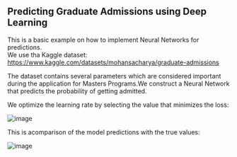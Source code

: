 ## Predicting Graduate Admissions using Deep Learning

This is a basic example on how to implement Neural Networks for predictions. \
We use tha Kaggle dataset: https://www.kaggle.com/datasets/mohansacharya/graduate-admissions

The dataset contains several parameters which are considered important during the application for Masters Programs.We construct a Neural Network that predicts the probability of getting admitted.

We optimize the learning rate by selecting the value that minimizes the loss:

![image](https://github.com/alexisdpc/GraduateAdmissions-Kaggle/assets/124795834/adca4247-36a5-42e2-a7a4-10f3d0decf17)

This is acomparison of the model predictions with the true values:

![image](https://github.com/alexisdpc/GraduateAdmissions-Kaggle/assets/124795834/3c09266f-b54b-46de-b0a3-5356f7aade45)


